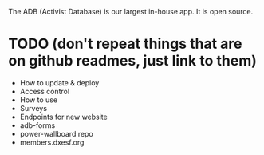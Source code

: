The ADB (Activist Database) is our largest in-house app. It is open source.

# TODO (don't repeat things that are on github readmes, just link to them)
- How to update & deploy
- Access control
- How to use
- Surveys
- Endpoints for new website
- adb-forms
- power-wallboard repo
- members.dxesf.org
